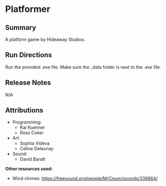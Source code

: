 # Platformer #

## Summary ##

A platform game by Hideaway Studios.

## Run Directions ##

Run the provided .exe file. Make sure the _data folder is next to the .exe file.

## Release Notes ##

N/A

## Attributions ##

- Programming:
  - Kai Kuehner
  - Ross Coker
- Art:
  - Sophia Videva
  - Céline Delaunay
- Sound:
  - David Baratt

**Other resources used:**

- Wind chimes: https://freesound.org/people/MrCisum/sounds/336664/